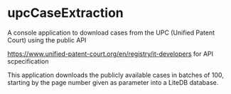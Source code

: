 # upcCaseExtraction
A console application to download cases from the UPC (Unified Patent Court) using the public API

https://www.unified-patent-court.org/en/registry/it-developers for API scpecification

This application downloads the publicly available cases in batches of 100, starting by the page number given as parameter into a LiteDB database.
